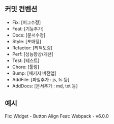 ## 커밋 컨벤션

-   Fix: [버그수정]
-   Feat: [기능추가]
-   Docs: [문서수정]
-   Style: [포매팅]
-   Refactor: [리팩토링]
-   Perf: [성능향상/개선]
-   Test: [테스트]
-   Chore: [툴링]
-   Bump: [패키지 버전업]
-   AddFile: [파일추가 : js, ts 등]
-   AddDocs: [문서추가 : md, txt 등]

## 예시

Fix: Widget - Button Align
Feat: Webpack - v6.0.0

